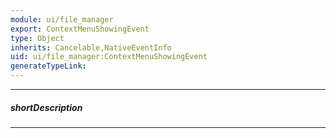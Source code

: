 ```yaml
---
module: ui/file_manager
export: ContextMenuShowingEvent
type: Object
inherits: Cancelable,NativeEventInfo
uid: ui/file_manager:ContextMenuShowingEvent
generateTypeLink: 
---
```

---
##### shortDescription
<!-- Description goes here -->

---
<!-- Description goes here -->
